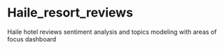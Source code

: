 # Haile_resort_reviews
Haile hotel reviews sentiment analysis and topics modeling with areas of focus dashboard
